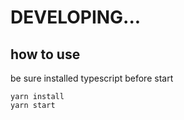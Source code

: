 # DEVELOPING...

## how to use
be sure installed typescript before start
```
yarn install
yarn start
```